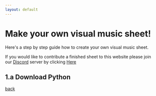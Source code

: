 ```yaml
---
layout: default
---
```


<h1>Make your own visual music sheet!</h1>

<p>Here's a step by step guide how to create your own visual music sheet.</p>
If you would like to contribute a finished sheet to this website please join our <a href="https://discord.gg/XHvs37T" target="_blank">Discord</a> server by clicking <a href="https://discord.gg/XHvs37T" target="_blank">Here</a>

## 1.a Download Python

[back](./)
